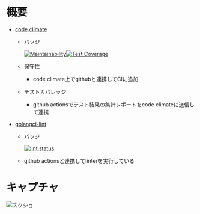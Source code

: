 # 概要

* [code climate](https://codeclimate.com/)

    * バッジ
        
        [![Maintainability](https://api.codeclimate.com/v1/badges/6deb19b3248771740587/maintainability)](https://codeclimate.com/github/gongon84/learning-golangci/maintainability)[![Test Coverage](https://api.codeclimate.com/v1/badges/6deb19b3248771740587/test_coverage)](https://codeclimate.com/github/gongon84/learning-golangci/test_coverage)

    * 保守性
        * code climate上でgithubと連携してCIに追加
    
    * テストカバレッジ
        * github actionsでテスト結果の集計レポートをcode climateに送信して連携

* [golangci-lint]()
    * バッジ
        
        [![lint status](https://github.com/goark/koyomi/workflows/lint/badge.svg)](https://github.com/gongon84/learning-golangci/actions)
    
    * github actionsと連携してlinterを実行している


# キャプチャ
![スクショ](https://github.com/gongon84/learning-golangci/assets/57177320/d74f43d2-8717-40b5-a0de-26af0be98a90)